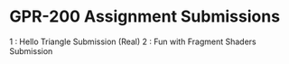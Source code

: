 # GPR-200 Assignment Submissions
1 : Hello Triangle Submission (Real)
2 : Fun with Fragment Shaders Submission
